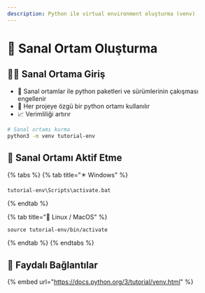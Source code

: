 ```yaml
---
description: Python ile virtual environment oluşturma (venv)
---
```


# 🌇 Sanal Ortam Oluşturma

## 🚴‍♂️ Sanal Ortama Giriş

* 🌇 Sanal ortamlar ile python paketleri ve sürümlerinin çakışması engellenir
* 🦄 Her projeye özgü bir python ortamı kullanılır
* 📈 Verimliliği artırır

```bash
# Sanal ortamı kurma
python3 -m venv tutorial-env
```

## 🐣 Sanal Ortamı Aktif Etme

{% tabs %}
{% tab title="✴️ Windows" %}
```text
tutorial-env\Scripts\activate.bat
```
{% endtab %}

{% tab title="🐧 Linux / MacOS" %}
```text
source tutorial-env/bin/activate
```
{% endtab %}
{% endtabs %}

## 🔗 Faydalı Bağlantılar

{% embed url="https://docs.python.org/3/tutorial/venv.html" %}



